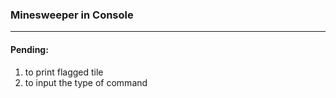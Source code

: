 ### Minesweeper in Console

---

#### Pending:
1. to print flagged tile
2. to input the type of command
